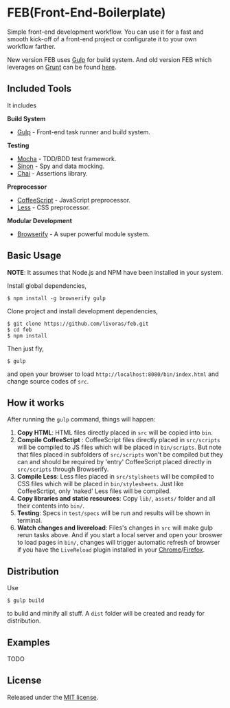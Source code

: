 FEB(Front-End-Boilerplate)
================================

Simple front-end development workflow. You can use it for a fast and smooth kick-off of a front-end project or configurate it to your own workflow farther.

New version FEB uses [Gulp](http://gulpjs.com/) for build system. And old version FEB which leverages on [Grunt](http://gruntjs.com/) can be found [here](https://github.com/livoras/feb/tree/grunt).

## Included Tools

It includes

**Build System**

* [Gulp](http://gulpjs.com/) - Front-end task runner and build system.

**Testing**

* [Mocha](http://mochajs.org/) - TDD/BDD test framework.
* [Sinon](http://sinonjs.org/) - Spy and data mocking.
* [Chai](http://chaijs.com/) - Assertions library.

**Preprocessor**

* [CoffeeScript](http://coffeescript.org/) - JavaScript preprocessor.
* [Less](http://lesscss.org/) - CSS preprocessor.

**Modular Development**

* [Browserify](http://browserify.org/) - A super powerful module system.

## Basic Usage

**NOTE**: It assumes that Node.js and NPM have been installed in your system.

Install global dependencies,

```
$ npm install -g browserify gulp
```

Clone project and install development dependencies,

```
$ git clone https://github.com/livoras/feb.git
$ cd feb
$ npm install
```

Then just fly,

```
$ gulp
```

and open your browser to load `http://localhost:8080/bin/index.html` and change source codes of `src`.

## How it works

After running the `gulp` command, things will happen:

1. **Copy HTML**: HTML files directly placed in `src` will be copied into `bin`.
2. **Compile CoffeeSctipt** : CoffeeScript files directly placed in `src/scripts` will be compiled to JS files which will be placed in `bin/scripts`. But note that files placed in subfolders of `src/scripts` won't be compiled but they can and should be required by 'entry' CoffeeScript placed directly in `src/scripts` through Browserify.
3. **Compile Less**: Less files placed in `src/stylsheets` will be compiled to CSS files which will be placed in `bin/stylesheets`. Just like CoffeeScrtipt, only 'naked' Less files will be compiled.
4. **Copy libraries and static resources**: Copy `lib/`, `assets/` folder and all their contents into `bin/`.
5. **Testing**: Specs in `test/specs` will be run and results will be shown in terminal.
6. **Watch changes and livereload**: Files's changes in `src` will make gulp rerun tasks above. And if you start a local server and open your broswer to load pages in `bin/`, changes will trigger automatic refresh of browser if you have the `LiveReload` plugin installed in your [Chrome](https://chrome.google.com/webstore/detail/livereload/jnihajbhpnppcggbcgedagnkighmdlei?hl=en)/[Firefox](https://addons.mozilla.org/zh-CN/firefox/addon/livereload/).


## Distribution

Use

```
$ gulp build
```

to bulid and minify all stuff. A `dist` folder will be created and ready for distribution.

## Examples

TODO

## License

Released under the [MIT license](https://tldrlegal.com/license/mit-license).